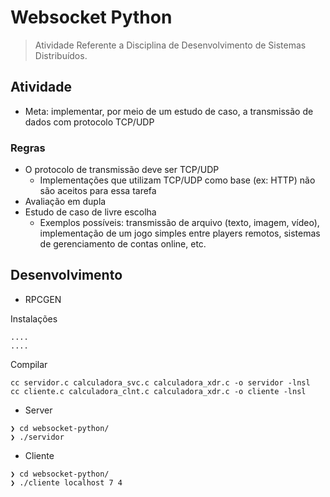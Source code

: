 # Websocket Python

> Atividade Referente a Disciplina de Desenvolvimento de Sistemas Distribuídos.

## Atividade

- Meta: implementar, por meio de um estudo de caso, a transmissão de dados com protocolo TCP/UDP

### Regras

- O protocolo de transmissão deve ser TCP/UDP
  - Implementações que utilizam TCP/UDP como base (ex: HTTP) não são aceitos para essa tarefa
- Avaliação em dupla
- Estudo de caso de livre escolha
  - Exemplos possíveis: transmissão de arquivo (texto, imagem, vídeo), implementação de um jogo simples entre players remotos, sistemas de gerenciamento de contas online, etc.

## Desenvolvimento

- RPCGEN

Instalações

    ....
    ....

Compilar

    cc servidor.c calculadora_svc.c calculadora_xdr.c -o servidor -lnsl
    cc cliente.c calculadora_clnt.c calculadora_xdr.c -o cliente -lnsl

- Server

```console
❯ cd websocket-python/
❯ ./servidor
```

- Cliente

```console
❯ cd websocket-python/
❯ ./cliente localhost 7 4
```
